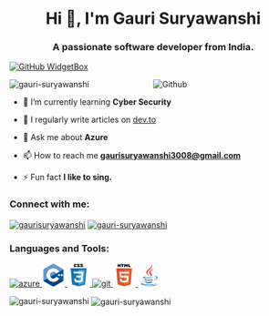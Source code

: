 <h1 align="center">Hi 👋, I'm Gauri Suryawanshi</h1>
<h3 align="center">A passionate software developer from India.</h3>

[![GitHub WidgetBox](https://github-widgetbox.vercel.app/api/profile?username=Gauri-Suryawanshi&data=followers,repositories,stars,commits)](https://github.com/Gauri-Suryawanshi/github-widgetbox)

<img width="50%" align="right" alt="Github" src="https://c.tenor.com/S59bPkT0pqcAAAAC/tenor.gif" />


<p align="left"> <img src="https://komarev.com/ghpvc/?username=gauri-suryawanshi&label=Profile%20views&color=0e75b6&style=flat" alt="gauri-suryawanshi" /> </p>

- 🌱 I’m currently learning **Cyber Security**

- 📝 I regularly write articles on [dev.to](https://dev.to/gaurisuryawanshi)

- 💬 Ask me about **Azure**

- 📫 How to reach me **gaurisuryawanshi3008@gmail.com**

- ⚡ Fun fact **I like to sing.**

<h3 align="left">Connect with me:</h3>
<p align="left">
<a href="https://dev.to/gaurisuryawanshi" target="blank"><img align="center" src="https://raw.githubusercontent.com/rahuldkjain/github-profile-readme-generator/master/src/images/icons/Social/devto.svg" alt="gaurisuryawanshi" height="30" width="40" /></a>
<a href="https://linkedin.com/in/gauri-suryawanshi" target="blank"><img align="center" src="https://raw.githubusercontent.com/rahuldkjain/github-profile-readme-generator/master/src/images/icons/Social/linked-in-alt.svg" alt="gauri-suryawanshi" height="30" width="40" /></a>
</p>

<h3 align="left">Languages and Tools:</h3>
<p align="left"> <a href="https://azure.microsoft.com/en-in/" target="_blank" rel="noreferrer"> <img src="https://www.vectorlogo.zone/logos/microsoft_azure/microsoft_azure-icon.svg" alt="azure" width="40" height="40"/> </a> <a href="https://www.w3schools.com/cpp/" target="_blank" rel="noreferrer"> <img src="https://raw.githubusercontent.com/devicons/devicon/master/icons/cplusplus/cplusplus-original.svg" alt="cplusplus" width="40" height="40"/> </a> <a href="https://www.w3schools.com/css/" target="_blank" rel="noreferrer"> <img src="https://raw.githubusercontent.com/devicons/devicon/master/icons/css3/css3-original-wordmark.svg" alt="css3" width="40" height="40"/> </a> <a href="https://git-scm.com/" target="_blank" rel="noreferrer"> <img src="https://www.vectorlogo.zone/logos/git-scm/git-scm-icon.svg" alt="git" width="40" height="40"/> </a> <a href="https://www.w3.org/html/" target="_blank" rel="noreferrer"> <img src="https://raw.githubusercontent.com/devicons/devicon/master/icons/html5/html5-original-wordmark.svg" alt="html5" width="40" height="40"/> </a> <a href="https://www.java.com" target="_blank" rel="noreferrer"> <img src="https://raw.githubusercontent.com/devicons/devicon/master/icons/java/java-original.svg" alt="java" width="40" height="40"/> </a> </p>

<p><img align="left" src="https://github-readme-stats.vercel.app/api/top-langs?username=gauri-suryawanshi&show_icons=true&locale=en&layout=compact" alt="gauri-suryawanshi" /></p>

<p>&nbsp;<img align="center" src="https://github-readme-stats.vercel.app/api?username=gauri-suryawanshi&show_icons=true&locale=en" alt="gauri-suryawanshi" /></p>
